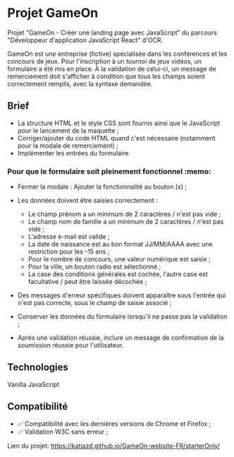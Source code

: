 # Projet GameOn

Projet "GameOn - Créer une landing page avec JavaScript" du parcours "Développeur d'application JavaScript React" d'OCR.

GameOn est une entreprise (fictive) spécialisée dans les conférences et les concours de jeux. 
Pour l'inscription à un tournoi de jeux vidéos, un formulaire a été mis en place. À la validation de celui-ci, un message de remerciement doit s'afficher à condition que tous les champs soient correctement remplis, avec la syntaxe demandée.

<h2>Brief</h2>

- La structure HTML et le style CSS sont fournis ainsi que le JavaScript pour le lancement de la maquette ;
- Corriger/ajouter du code HTML quand c'est nécessaire (notamment pour la modale de remerciement) ;
- Implémenter les entrées du formulaire.

<h3>Pour que le formulaire soit pleinement fonctionnel :memo: </h3>

- Fermer la modale : Ajouter la fonctionnalité au bouton (x) ;
- Les données doivent être saisies correctement :
    - Le champ prénom a un minimum de 2 caractères / n'est pas vide ;
    - Le champ nom de famille a un minimum de 2 caractères / n'est pas vide ;
    - L'adresse e-mail est valide ;
    - La date de naissance est au bon format JJ/MM/AAAA avec une restriction pour les -15 ans ;
    - Pour le nombre de concours, une valeur numérique est saisie ;
    - Pour la ville, un bouton radio est sélectionné ;
    - La case des conditions générales est cochée, l'autre case est facultative / peut être laissée décochée ;
    
- Des messages d'erreur spécifiques doivent apparaître sous l'entrée qui n'est pas correcte, sous le champ de saisie associé ;
- Conserver les données du formulaire lorsqu'il ne passe pas la validation ;
- Après une validation réussie, inclure un message de confirmation de la soumission réussie pour l'utilisateur.


<h2>Technologies</h3>
Vanilla JavaScript 

<h2>Compatibilité</h2>

 - :white_check_mark: Compatibilité avec les dernières versions de Chrome et Firefox ;
 - :white_check_mark: Validation W3C sans erreur ;

    
    
Lien du projet: https://katiazd.github.io/GameOn-website-FR/starterOnly/
